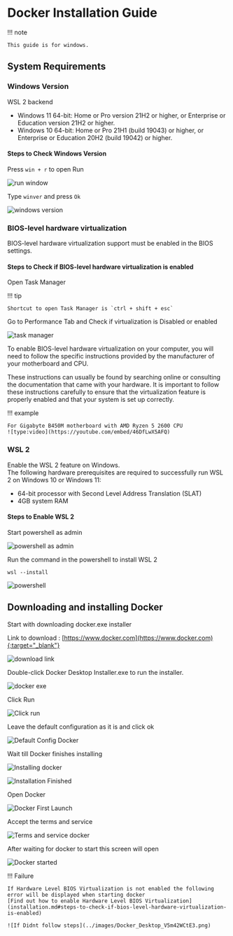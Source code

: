 # Docker Installation Guide

!!! note

    This guide is for windows. 

## System Requirements

### Windows Version
WSL 2 backend

- Windows 11 64-bit: Home or Pro version 21H2 or higher, or Enterprise or Education version 21H2 or higher.
- Windows 10 64-bit: Home or Pro 21H1 (build 19043) or higher, or Enterprise or Education 20H2 (build 19042) or higher.

#### Steps to Check Windows Version

Press `win + r` to open Run

![run window](../images/ptyFmmWn7j.png)

Type `winver` and press `Ok`

![windows version](../images/winver_6Nu3r90Sd7.png)

### BIOS-level hardware virtualization

BIOS-level hardware virtualization support must be enabled in the BIOS settings. 

#### Steps to Check if BIOS-level hardware virtualization is enabled

Open Task Manager

!!! tip

    Shortcut to open Task Manager is `ctrl + shift + esc` 

Go to Performance Tab and Check if virtualization is Disabled or enabled


![task manager](../images/Taskmgr_9ypZijIFle.png)

To enable BIOS-level hardware virtualization on your computer, you will need to follow the specific instructions provided by the manufacturer of your motherboard and CPU.  

These instructions can usually be found by searching online or consulting the documentation that came with your hardware. It is important to follow these instructions carefully to ensure that the virtualization feature is properly enabled and that your system is set up correctly.

!!! example

    For Gigabyte B450M motherboard with AMD Ryzen 5 2600 CPU
    ![type:video](https://youtube.com/embed/46DfLwX5AFQ)


### WSL 2

Enable the WSL 2 feature on Windows.  
The following hardware prerequisites are required to successfully run WSL 2 on Windows 10 or Windows 11:

- 64-bit processor with Second Level Address Translation (SLAT)
- 4GB system RAM

#### Steps to Enable WSL 2

Start powershell as admin

![powershell as admin](../images/vivaldi_SzwTGrX1u2.png)

Run the command in the powershell to install WSL 2

    wsl --install

![powershell](../images/powershell_Ij3bBXZHJ3.png)

## Downloading and installing Docker

Start with downloading docker.exe installer 

Link to download : [https://www.docker.com](https://www.docker.com){:target="_blank"}

![download link](../images/downloaddocker.png)

Double-click Docker Desktop Installer.exe to run the installer.

![docker exe](../images/vivaldi_MEDS1KHYEV.png)

Click Run

![Click run](../images/explorer_UYAGuuQcjH.png)

Leave the default configuration as it is and click ok

![Default Config Docker](../images/Docker_Desktop_Installer.png)

Wait till Docker finishes installing

![Installing docker](../images/Docker_Desktop_InstallerVXzJiU9oBC.png)

![Installation Finished](../images/Docker_Desktop_InstallerfScZneloWf.png)

Open Docker

![Docker First Launch](../images/vivaldi_d63WxH1DYK.png)

Accept the terms and service

![Terms and service docker](../images/Docker_Desktop_bDkyFxLBXp.png)

After waiting for docker to start this screen will open

![Docker started](../images/Docker_Desktop_6kBnCDjWrL.png)

!!! Failure

    If Hardware Level BIOS Virtualization is not enabled the following error will be displayed when starting docker  
    [Find out how to enable Hardware Level BIOS Virtualization](installation.md#steps-to-check-if-bios-level-hardware-virtualization-is-enabled)

    ![If Didnt follow steps](../images/Docker_Desktop_V5m42WCtE3.png)


